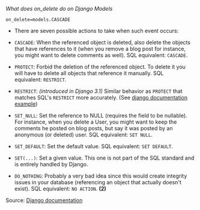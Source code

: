 *What does on_delete do on Django Models*

`on_delete=models.CASCADE`

- There are seven possible actions to take when such event occurs:

-   `CASCADE`: When the referenced object is deleted, also delete the objects that have references to it (when you remove a blog post for instance, you might want to delete comments as well). SQL equivalent: `CASCADE`.

-   `PROTECT`: Forbid the deletion of the referenced object. To delete it you will have to delete all objects that reference it manually. SQL equivalent: `RESTRICT`.

-   `RESTRICT`: _(introduced in Django 3.1)_ Similar behavior as `PROTECT` that matches SQL's `RESTRICT` more accurately. (See [django documentation example](https://docs.djangoproject.com/en/stable/ref/models/fields/#django.db.models.RESTRICT))

-   `SET_NULL`: Set the reference to NULL (requires the field to be nullable). For instance, when you delete a User, you might want to keep the comments he posted on blog posts, but say it was posted by an anonymous (or deleted) user. SQL equivalent: `SET NULL`.

-   `SET_DEFAULT`: Set the default value. SQL equivalent: `SET DEFAULT`.

-   `SET(...)`: Set a given value. This one is not part of the SQL standard and is entirely handled by Django.

-   `DO_NOTHING`: Probably a very bad idea since this would create integrity issues in your database (referencing an object that actually doesn't exist). SQL equivalent: `NO ACTION`. **(2)**

Source: [Django documentation](https://docs.djangoproject.com/en/stable/ref/models/fields/#django.db.models.ForeignKey.on_delete)